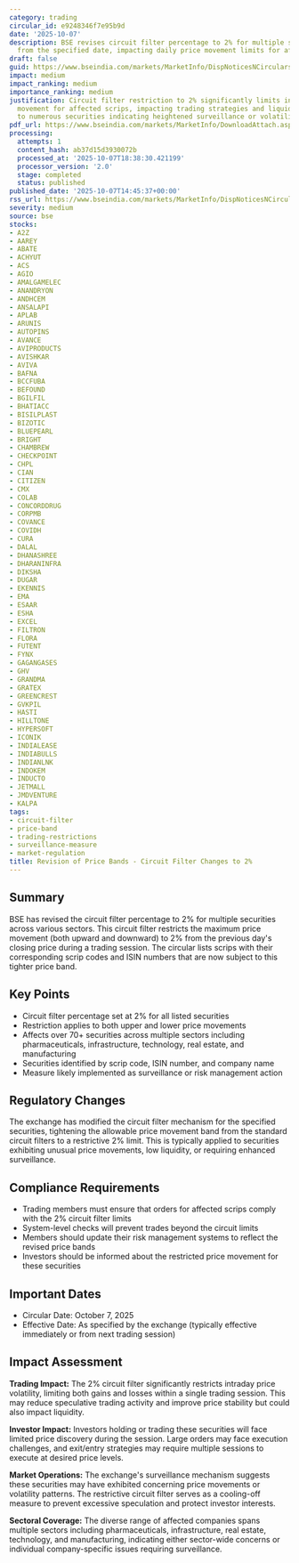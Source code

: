```yaml
---
category: trading
circular_id: e9248346f7e95b9d
date: '2025-10-07'
description: BSE revises circuit filter percentage to 2% for multiple scrips effective
  from the specified date, impacting daily price movement limits for affected securities.
draft: false
guid: https://www.bseindia.com/markets/MarketInfo/DispNoticesNCirculars.aspx?Noticeid={5E9C5054-BCB4-445B-995B-338E1231BFCE}&noticeno=20251007-68&dt=10/07/2025&icount=68&totcount=79&flag=0
impact: medium
impact_ranking: medium
importance_ranking: medium
justification: Circuit filter restriction to 2% significantly limits intraday price
  movement for affected scrips, impacting trading strategies and liquidity. Applies
  to numerous securities indicating heightened surveillance or volatility concerns.
pdf_url: https://www.bseindia.com/markets/MarketInfo/DownloadAttach.aspx?id=20251007-68&attachedId=16adec3b-b229-427c-b80b-29a7ec8beaf4
processing:
  attempts: 1
  content_hash: ab37d15d3930072b
  processed_at: '2025-10-07T18:38:30.421199'
  processor_version: '2.0'
  stage: completed
  status: published
published_date: '2025-10-07T14:45:37+00:00'
rss_url: https://www.bseindia.com/markets/MarketInfo/DispNoticesNCirculars.aspx?Noticeid={5E9C5054-BCB4-445B-995B-338E1231BFCE}&noticeno=20251007-68&dt=10/07/2025&icount=68&totcount=79&flag=0
severity: medium
source: bse
stocks:
- A2Z
- AAREY
- ABATE
- ACHYUT
- ACS
- AGIO
- AMALGAMELEC
- ANANDRYON
- ANDHCEM
- ANSALAPI
- APLAB
- ARUNIS
- AUTOPINS
- AVANCE
- AVIPRODUCTS
- AVISHKAR
- AVIVA
- BAFNA
- BCCFUBA
- BEFOUND
- BGILFIL
- BHATIACC
- BISILPLAST
- BIZOTIC
- BLUEPEARL
- BRIGHT
- CHAMBREW
- CHECKPOINT
- CHPL
- CIAN
- CITIZEN
- CMX
- COLAB
- CONCORDDRUG
- CORPMB
- COVANCE
- COVIDH
- CURA
- DALAL
- DHANASHREE
- DHARANINFRA
- DIKSHA
- DUGAR
- EKENNIS
- EMA
- ESAAR
- ESHA
- EXCEL
- FILTRON
- FLORA
- FUTENT
- FYNX
- GAGANGASES
- GHV
- GRANDMA
- GRATEX
- GREENCREST
- GVKPIL
- HASTI
- HILLTONE
- HYPERSOFT
- ICONIK
- INDIALEASE
- INDIABULLS
- INDIANLNK
- INDOKEM
- INDUCTO
- JETMALL
- JMDVENTURE
- KALPA
tags:
- circuit-filter
- price-band
- trading-restrictions
- surveillance-measure
- market-regulation
title: Revision of Price Bands - Circuit Filter Changes to 2%
---
```


## Summary

BSE has revised the circuit filter percentage to 2% for multiple securities across various sectors. This circuit filter restricts the maximum price movement (both upward and downward) to 2% from the previous day's closing price during a trading session. The circular lists scrips with their corresponding scrip codes and ISIN numbers that are now subject to this tighter price band.

## Key Points

- Circuit filter percentage set at 2% for all listed securities
- Restriction applies to both upper and lower price movements
- Affects over 70+ securities across multiple sectors including pharmaceuticals, infrastructure, technology, real estate, and manufacturing
- Securities identified by scrip code, ISIN number, and company name
- Measure likely implemented as surveillance or risk management action

## Regulatory Changes

The exchange has modified the circuit filter mechanism for the specified securities, tightening the allowable price movement band from the standard circuit filters to a restrictive 2% limit. This is typically applied to securities exhibiting unusual price movements, low liquidity, or requiring enhanced surveillance.

## Compliance Requirements

- Trading members must ensure that orders for affected scrips comply with the 2% circuit filter limits
- System-level checks will prevent trades beyond the circuit limits
- Members should update their risk management systems to reflect the revised price bands
- Investors should be informed about the restricted price movement for these securities

## Important Dates

- Circular Date: October 7, 2025
- Effective Date: As specified by the exchange (typically effective immediately or from next trading session)

## Impact Assessment

**Trading Impact:** The 2% circuit filter significantly restricts intraday price volatility, limiting both gains and losses within a single trading session. This may reduce speculative trading activity and improve price stability but could also impact liquidity.

**Investor Impact:** Investors holding or trading these securities will face limited price discovery during the session. Large orders may face execution challenges, and exit/entry strategies may require multiple sessions to execute at desired price levels.

**Market Operations:** The exchange's surveillance mechanism suggests these securities may have exhibited concerning price movements or volatility patterns. The restrictive circuit filter serves as a cooling-off measure to prevent excessive speculation and protect investor interests.

**Sectoral Coverage:** The diverse range of affected companies spans multiple sectors including pharmaceuticals, infrastructure, real estate, technology, and manufacturing, indicating either sector-wide concerns or individual company-specific issues requiring surveillance.